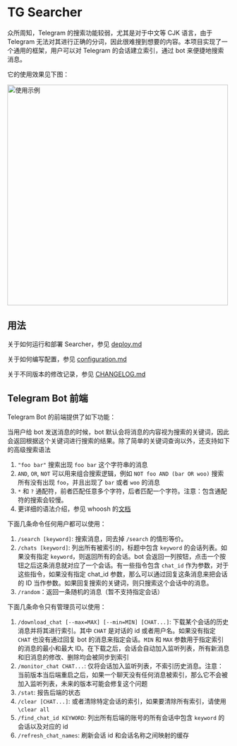 # TG Searcher

众所周知，Telegram 的搜索功能较弱，尤其是对于中文等 CJK 语言，由于 Telegram 无法对其进行正确的分词，因此很难搜到想要的内容。本项目实现了一个通用的框架，用户可以对 Telegram 的会话建立索引，通过 bot 来便捷地搜索消息。

它的使用效果见下图：

<img src="./assets/example.jpg" alt="使用示例" height="500">

## 用法
关于如何运行和部署 Searcher，参见 [deploy.md](./doc/deploy.md)

关于如何编写配置，参见 [configuration.md](./doc/configuration.md)

关于不同版本的修改记录，参见 [CHANGELOG.md](./CHANGELOG.md)

## Telegram Bot 前端

Telegram Bot 的前端提供了如下功能：

当用户给 bot 发送消息的时候，bot 默认会将消息的内容视为搜索的关键词，因此会返回根据这个关键词进行搜索的结果。除了简单的关键词查询以外，还支持如下的高级搜索语法

1. `"foo bar"` 搜索出现 `foo bar` 这个字符串的消息
2. `AND`, `OR`, `NOT` 可以用来组合搜索逻辑，例如 `NOT foo AND (bar OR woo)` 搜索所有没有出现 `foo`，并且出现了 `bar` 或者 `woo` 的消息
3. `*` 和 `?` 通配符，前者匹配任意多个字符，后者匹配一个字符。注意：包含通配符的搜索会较慢。
4. 更详细的语法介绍，参见 whoosh 的[文档](https://whoosh.readthedocs.io/en/latest/querylang.html)

下面几条命令任何用户都可以使用：

1. `/search [keyword]`: 搜索消息，同去掉 `/search` 的情形等价。
2. `/chats [keyword]`: 列出所有被索引的，标题中包含 `keyword` 的会话列表。如果没有指定 `keyword`，则返回所有的会话。bot 会返回一列按钮，点击一个按钮之后这条消息就对应了一个会话。有一些指令包含 `chat_id` 作为参数，对于这些指令，如果没有指定 chat_id 参数，那么可以通过回复这条消息来把会话的 ID 当作参数。如果回复搜索的关键词，则只搜索这个会话中的消息。
3. `/random`：返回一条随机的消息（暂不支持指定会话）

下面几条命令只有管理员可以使用：

1. `/download_chat [--max=MAX] [--min=MIN] [CHAT...]`: 下载某个会话的历史消息并将其进行索引。其中 `CHAT` 是对话的 id 或者用户名。如果没有指定 `CHAT` 也没有通过回复 bot 的消息来指定会话。`MIN` 和 `MAX` 参数用于指定索引的消息的最小和最大 ID。在下载之后，会话会自动加入监听列表，所有新消息和旧消息的修改、删除均会被同步到索引
2. `/monitor_chat CHAT...`: 仅将会话加入监听列表，不索引历史消息。注意：当前版本当后端重启之后，如果一个聊天没有任何消息被索引，那么它不会被加入监听列表，未来的版本可能会修复这个问题
3. `/stat`: 报告后端的状态
4. `/clear [CHAT...]`: 或者清除特定会话的索引，如果要清除所有索引，请使用 `\clear all`
5. `/find_chat_id KEYWORD`: 列出所有后端的账号的所有会话中包含 `keyword` 的会话以及对应的 id
6. `/refresh_chat_names`: 刷新会话 id 和会话名称之间映射的缓存
